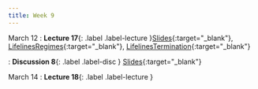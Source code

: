 ```yaml
---
title: Week 9
---
```


March 12
: **Lecture 17**{: .label .label-lecture }[Slides](https://docs.google.com/presentation/d/1ka_lCrCoYZhiSRrDX2VHBujVtoZaO1tRE7_FCyGWGPE/edit?usp=sharing){:target="_blank"}, [LifelinesRegimes](https://data100.datahub.berkeley.edu/hub/user-redirect/git-pull?repo=https%3A%2F%2Fgithub.com%2FUCB-Econ-148%2Fecon148-sp24&branch=main&urlpath=lab%2Ftree%2Fecon148-sp24%2Flec%2FLec9.1%2FLifelines_Regimes.ipynb){:target="_blank"}, [LifelinesTermination](https://data100.datahub.berkeley.edu/hub/user-redirect/git-pull?repo=https%3A%2F%2Fgithub.com%2FUCB-Econ-148%2Fecon148-sp24&branch=main&urlpath=lab%2Ftree%2Fecon148-sp24%2Flec%2FLec9.1%2FLifelines_Termination.ipynb){:target="_blank"}




: **Discussion 8**{: .label .label-disc } [Slides](https://docs.google.com/presentation/d/1lBE6RXEesBlRwdF0ror8IgUZ9bs2OMStXVf_UdtZHrE/edit?usp=sharing){:target="_blank"}


March 14
: **Lecture 18**{: .label .label-lecture }

